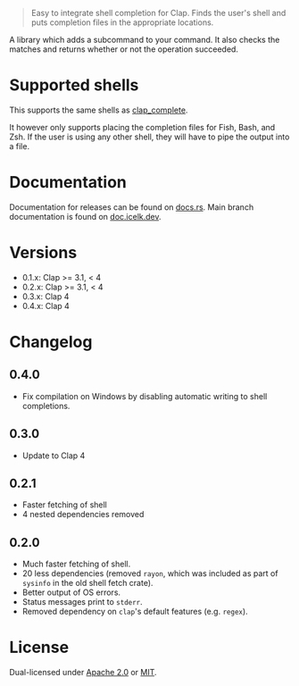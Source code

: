 > Easy to integrate shell completion for Clap. Finds the user's shell and puts
> completion files in the appropriate locations.

A library which adds a subcommand to your command. It also checks the matches and returns whether or not the operation succeeded.

# Supported shells

This supports the same shells as [clap_complete](https://crates.io/crates/clap_complete).

It however only supports placing the completion files for Fish, Bash, and Zsh. If the user is using any other shell, they will have to pipe the output into a file.

# Documentation

Documentation for releases can be found on [docs.rs](https://docs.rs/clap_autocomplete).
Main branch documentation is found on [doc.icelk.dev](https://doc.icelk.dev/clap_autocomplete/clap_autocomplete/).

# Versions

-   0.1.x: Clap >= 3.1, < 4
-   0.2.x: Clap >= 3.1, < 4
-   0.3.x: Clap 4
-   0.4.x: Clap 4

# Changelog

## 0.4.0

-   Fix compilation on Windows by disabling automatic writing to shell completions.

## 0.3.0

-   Update to Clap 4

## 0.2.1

-   Faster fetching of shell
-   4 nested dependencies removed

## 0.2.0

-   Much faster fetching of shell.
-   20 less dependencies (removed `rayon`, which was included as part of `sysinfo` in the old shell fetch crate).
-   Better output of OS errors.
-   Status messages print to `stderr`.
-   Removed dependency on `clap`'s default features (e.g. `regex`).

# License

Dual-licensed under [Apache 2.0](LICENSE-APACHE) or [MIT](LICENSE-MIT).
